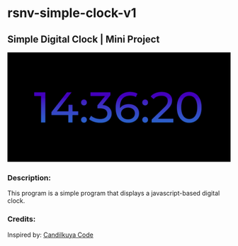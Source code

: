 # rsnv-simple-clock-v1
## Simple Digital Clock | Mini Project

![Simple Clock Preview!](/assets/img/preview.png "Simple Clock Preview")

### Description:
This program is a simple program that displays a javascript-based digital clock.

### Credits:
Inspired by: [Candilkuya Code](https://code.candilkuya.com "Candilkuya.com Code")
